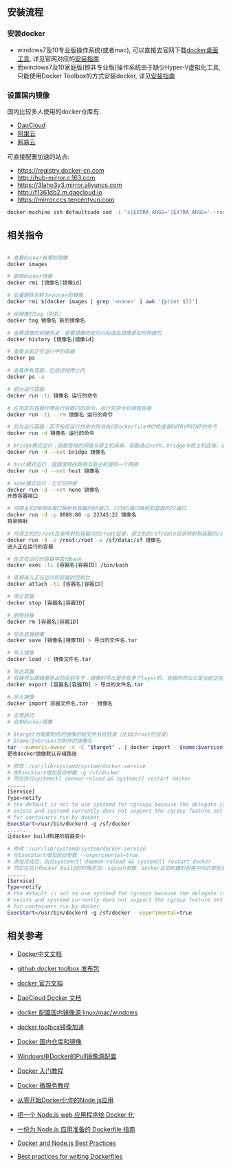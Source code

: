 
## 安装流程

### 安装docker

- windows7及10专业版操作系统(或者mac), 可以直接去官网下载[docker桌面工具](https://hub.docker.com/editions/community/docker-ce-desktop-windows/), 详见官网对应的[安装指南](https://docs.docker.com/docker-for-windows/install/)
- 而windows7及10家庭版(即非专业版)操作系统由于缺少Hyper-V虚拟化工具, 只能使用Docker Toolbox的方式安装docker, 详见[安装指南](https://docs.docker.com/toolbox/toolbox_install_windows/)

### 设置国内镜像

国内比较多人使用的docker仓库有:

- [DaoCloud](https://hub.daocloud.io/)
- [阿里云](https://promotion.aliyun.com/)
- [网易云](https://id.163yun.com/)

可直接配置加速的站点:

- https://registry.docker-cn.com
- http://hub-mirror.c.163.com
- https://3laho3y3.mirror.aliyuncs.com
- http://f1361db2.m.daocloud.io
- https://mirror.ccs.tencentyun.com

```bash
docker-machine ssh defaultsudo sed -i "s|EXTRA_ARGS='|EXTRA_ARGS='--registry-mirror=加速地址 |g" /var/lib/boot2docker/profileexitdocker-machine restart default
```

## 相关指令

```bash

# 查看docker有哪些镜像
docker images

# 删除docker镜像
docker rmi [镜像名|镜像id]

# 批量删除名称为<none>的镜像
docker rmi $(docker images | grep '<none>' | awk '{print $3}')

# 给镜像打tag（别名）
docker tag 镜像名 新的镜像名

# 查看镜像的构建历史：查看镜像历史可以知道此镜像是如何构建的
docker history [镜像名|镜像id]

# 查看当前正在运行中的容器
docker ps

# 查看所有容器，包括已经停止的
docker ps -a

# 前台运行容器
docker run -ti 镜像名 运行的命令

# 在指定的容器环境执行容器内的命令，执行完命令后销毁容器
docker run -ti --rm 镜像名 运行的命令

# 后台运行容器：若不指定运行的命令则会执行Dockerfile中CMD或者ENTRYPOINT的命令
docker run -d 镜像名 运行的命令

# bridge模式运行：容器使用的网络与宿主机隔离，容器通过veth、bridge与宿主机连接，通过iptables做端口映射，默认的的模式
docker run -d --net bridge 镜像名

# host模式运行：容器使用的网络与宿主机是同一个网络
docker run -d --net host 镜像名

# none模式运行：无任何网络
docker run -d --net none 镜像名
开放容器端口

# 将宿主机的8088端口映射到容器的80端口，22345端口映射到容器的22端口
docker run -d -p 8088:80 -p 22345:22 镜像名
目录映射

# 将宿主机的/root目录映射到容器内的/root目录，宿主机的/sf/data目录映射到容器的/sf目录
docker run -d -v /root:/root -v /sf/data:/sf 镜像名
进入正在运行的容器

# 在正在运行的容器中启动bash
docker exec -ti [容器名|容器ID] /bin/bash

# 直接进入正在运行的容器的控制台
docker attach -ti [容器名|容器ID]

# 停止容器
docker stop [容器名|容器ID]

# 删除容器
docker rm [容器名|容器ID]

# 导出容器镜像
docker save [镜像名|镜像ID] > 导出的文件名.tar

# 导入镜像
docker load -i 镜像文件名.tar

# 导出容器
# 容器导出跟镜像导出的区别在于：镜像的导出是存在多个layer的，容器的导出只是当前正在运行的容器的那个layer
docker export [容器名|容器ID] > 导出的文件名.tar

# 导入镜像
docker import 容器文件名.tar - 镜像名

# 实用技巧
# 自制docker镜像

# $target为需要制作的镜像的根文件系统目录（比如chroot的目录）
# $name:$version为制作的镜像名
tar --numeric-owner -c -C "$target" . | docker import - $name:$version
更改docker镜像默认存储路径

# 修改：/usr/lib/systemd/system/docker.service
# 在ExecStart增加启动参数 -g /sf/docker
# 然后执行systemctl daemon-reload && systemctl restart docker
......
[Service]
Type=notify
# the default is not to use systemd for cgroups because the delegate issues still
# exists and systemd currently does not support the cgroup feature set required
# for containers run by docker
ExecStart=/usr/bin/dockerd -g /sf/docker
......
让docker build构建的容器变小

# 修改：/usr/lib/systemd/system/docker.service
# 在ExecStart增加启动参数 --experimental=true
# 添加完成后，执行systemctl daemon-reload && systemctl restart docker
# 然后在执行docker build的时候添加--squash参数，docker会把构建的容器中间的那些层去掉，剩下最后一层
......
[Service]
Type=notify
# the default is not to use systemd for cgroups because the delegate issues still
# exists and systemd currently does not support the cgroup feature set required
# for containers run by docker
ExecStart=/usr/bin/dockerd -g /sf/docker --experimental=true
```

## 相关参考

- [Docker中文文档](http://www.dockerinfo.net/document)
- [github docker toolbox 发布包](https://github.com/docker/toolbox/releases)
- [docker 官方文档](https://docs.docker.com/)
- [DaoCloud Docker 文档](http://guide.daocloud.io/dcs/daocloud-services-9152632.html)
- [docker 配置国内镜像源 linux/mac/windows](https://www.jianshu.com/p/9fce6e583669)
- [docker toolbox镜像加速](https://blog.csdn.net/tjsahwj/article/details/88181779)
- [Docker 国内仓库和镜像](https://www.cnblogs.com/wushuaishuai/p/9984228.html#_label0)
- [Windows中Docker的Pull镜像源配置](http://code.sike.wang/code/show-6213.html)

- [Docker 入门教程](http://www.ruanyifeng.com/blog/2018/02/docker-tutorial.html)
- [Docker 微服务教程](http://www.ruanyifeng.com/blog/2018/02/docker-wordpress-tutorial.html)

- [从零开始Docker化你的Node.js应用](https://juejin.im/post/5b2cb6986fb9a00e3a5aa279)
- [把一个 Node.js web 应用程序给 Docker 化](https://nodejs.org/zh-cn/docs/guides/nodejs-docker-webapp/)

- [一份为 Node.js 应用准备的 Dockerfile 指南](https://juejin.im/post/6844903567942221837)
- [Docker and Node.js Best Practices](https://github.com/nodejs/docker-node/blob/master/docs/BestPractices.md#cmd)
- [Best practices for writing Dockerfiles](https://docs.docker.com/develop/develop-images/dockerfile_best-practices/#add-or-copy)